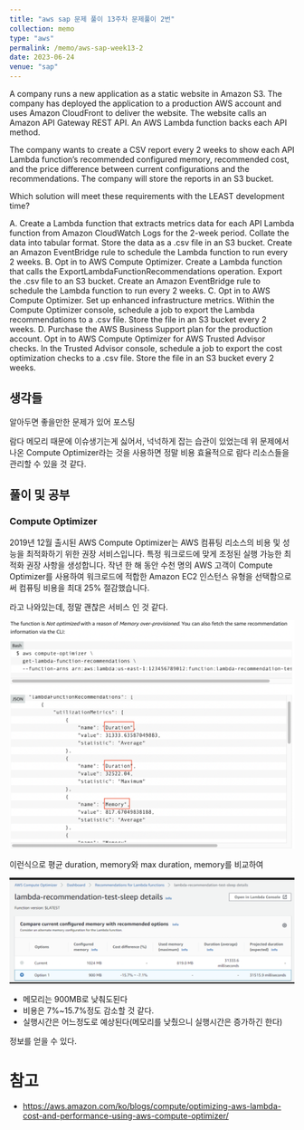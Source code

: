 ```yaml
---
title: "aws sap 문제 풀이 13주차 문제풀이 2번"
collection: memo
type: "aws"
permalink: /memo/aws-sap-week13-2
date: 2023-06-24
venue: "sap"
---
```


A company runs a new application as a static website in Amazon S3. The company has deployed the application to a production AWS account and uses Amazon CloudFront to deliver the website. The website calls an Amazon API Gateway REST API. An AWS Lambda function backs each API method.

The company wants to create a CSV report every 2 weeks to show each API Lambda function’s recommended configured memory, recommended cost, and the price difference between current configurations and the recommendations. The company will store the reports in an S3 bucket.

Which solution will meet these requirements with the LEAST development time?

A. Create a Lambda function that extracts metrics data for each API Lambda function from Amazon CloudWatch Logs for the 2-week period. Collate the data into tabular format. Store the data as a .csv file in an S3 bucket. Create an Amazon EventBridge rule to schedule the Lambda function to run every 2 weeks.
B. Opt in to AWS Compute Optimizer. Create a Lambda function that calls the ExportLambdaFunctionRecommendations operation. Export the .csv file to an S3 bucket. Create an Amazon EventBridge rule to schedule the Lambda function to run every 2 weeks.
C. Opt in to AWS Compute Optimizer. Set up enhanced infrastructure metrics. Within the Compute Optimizer console, schedule a job to export the Lambda recommendations to a .csv file. Store the file in an S3 bucket every 2 weeks.
D. Purchase the AWS Business Support plan for the production account. Opt in to AWS Compute Optimizer for AWS Trusted Advisor checks. In the Trusted Advisor console, schedule a job to export the cost optimization checks to a .csv file. Store the file in an S3 bucket every 2 weeks.

## 생각들

알아두면 좋을만한 문제가 있어 포스팅

람다 메모리 때문에 이슈생기는게 싫어서, 넉넉하게 잡는 습관이 있었는데 위 문제에서 나온 Compute Optimizer라는 것을 사용하면 정말 비용 효율적으로 람다 리소스들을 관리할 수 있을 것 같다.

## 풀이 및 공부 

### Compute Optimizer

2019년 12월 출시된 AWS Compute Optimizer는 AWS 컴퓨팅 리소스의 비용 및 성능을 최적화하기 위한 권장 서비스입니다. 특정 워크로드에 맞게 조정된 실행 가능한 최적화 권장 사항을 생성합니다. 작년 한 해 동안 수천 명의 AWS 고객이 Compute Optimizer를 사용하여 워크로드에 적합한 Amazon EC2 인스턴스 유형을 선택함으로써 컴퓨팅 비용을 최대 25% 절감했습니다.

라고 나와있는데, 정말 괜찮은 서비스 인 것 같다.

![](/assets/2023-06-24-18-19-04.png)

이런식으로 평균 duration, memory와 max duration, memory를 비교하여

![](/assets/2023-06-24-18-16-49.png)

- 메모리는 900MB로 낮춰도된다 
- 비용은 7%~15.7%정도 감소할 것 같다.
- 실행시간은 어느정도로 예상된다(메모리를 낮췄으니 실행시간은 증가하긴 한다)

정보를 얻을 수 있다.

# 참고 

- https://aws.amazon.com/ko/blogs/compute/optimizing-aws-lambda-cost-and-performance-using-aws-compute-optimizer/

